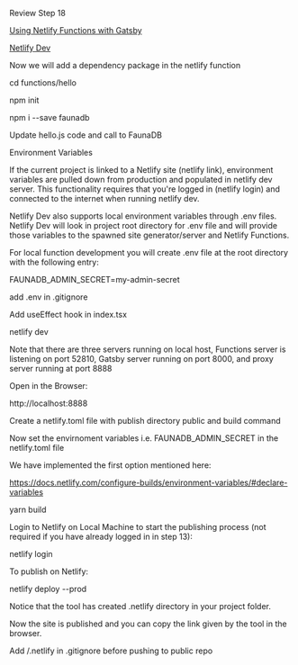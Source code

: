 Review Step 18

[Using Netlify Functions with Gatsby](https://joshwcomeau.com/gatsby/using-netlify-functions-with-gatsby/)

[Netlify Dev](https://www.netlify.com/products/dev/)

Now we will add a dependency package in the netlify function

cd functions/hello

npm init

npm i --save faunadb

Update hello.js code and call to FaunaDB

Environment Variables

If the current project is linked to a Netlify site (netlify link), environment variables are pulled down from production and populated in netlify dev server. This functionality requires that you're logged in (netlify login) and connected to the internet when running netlify dev.


Netlify Dev also supports local environment variables through .env files. Netlify Dev will look in project root directory for .env file and will provide those variables to the spawned site generator/server and Netlify Functions.

For local function development you will create .env file at the root directory with the following entry:

FAUNADB_ADMIN_SECRET=my-admin-secret

add .env in .gitignore

Add useEffect hook in index.tsx

netlify dev

Note that there are three servers running on local host, Functions server is listening on port 52810, Gatsby server running on port 8000, and proxy server running at port 8888

Open in the Browser:

http://localhost:8888


Create a netlify.toml file with publish directory public and build command

Now set the envirnoment variables i.e. FAUNADB_ADMIN_SECRET in the netlify.toml file

We have implemented the first option mentioned here:

https://docs.netlify.com/configure-builds/environment-variables/#declare-variables


yarn build

Login to Netlify on Local Machine to start the publishing process (not required if you have already logged in in step 13):

netlify login

To publish on Netlify:

netlify deploy --prod

Notice that the tool has created .netlify directory in your project folder.

Now the site is published and you can copy the link given by the tool in the browser.

Add /.netlify in .gitignore before pushing to public repo
